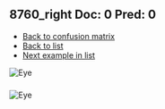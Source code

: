 ## 8760_right Doc: 0 Pred: 0
- [Back to confusion matrix](https://github.com/juliandewit/kaggle_retinopathy/blob/master/matrix.md)
- [Back to list](https://github.com/juliandewit/kaggle_retinopathy/blob/master/lists/00/list.md)
- [Next example in list](https://github.com/juliandewit/kaggle_retinopathy/blob/master/lists/00/87/8762_left.md)

![Eye](https://retinopaty.blob.core.windows.net/size1024/8760_right_0.jpeg)

### 

![Eye]()

